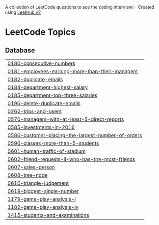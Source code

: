 A collection of LeetCode questions to ace the coding interview! - Created using [LeetHub v2](https://github.com/arunbhardwaj/LeetHub-2.0)
<!---LeetCode Topics Start-->
# LeetCode Topics
## Database
|  |
| ------- |
| [0180-consecutive-numbers](https://github.com/BhanuPrakash000/Leetcode_Problems/tree/master/0180-consecutive-numbers) |
| [0181-employees-earning-more-than-their-managers](https://github.com/BhanuPrakash000/Leetcode_Problems/tree/master/0181-employees-earning-more-than-their-managers) |
| [0182-duplicate-emails](https://github.com/BhanuPrakash000/Leetcode_Problems/tree/master/0182-duplicate-emails) |
| [0184-department-highest-salary](https://github.com/BhanuPrakash000/Leetcode_Problems/tree/master/0184-department-highest-salary) |
| [0185-department-top-three-salaries](https://github.com/BhanuPrakash000/Leetcode_Problems/tree/master/0185-department-top-three-salaries) |
| [0196-delete-duplicate-emails](https://github.com/BhanuPrakash000/Leetcode_Problems/tree/master/0196-delete-duplicate-emails) |
| [0262-trips-and-users](https://github.com/BhanuPrakash000/Leetcode_Problems/tree/master/0262-trips-and-users) |
| [0570-managers-with-at-least-5-direct-reports](https://github.com/BhanuPrakash000/Leetcode_Problems/tree/master/0570-managers-with-at-least-5-direct-reports) |
| [0585-investments-in-2016](https://github.com/BhanuPrakash000/Leetcode_Problems/tree/master/0585-investments-in-2016) |
| [0586-customer-placing-the-largest-number-of-orders](https://github.com/BhanuPrakash000/Leetcode_Problems/tree/master/0586-customer-placing-the-largest-number-of-orders) |
| [0596-classes-more-than-5-students](https://github.com/BhanuPrakash000/Leetcode_Problems/tree/master/0596-classes-more-than-5-students) |
| [0601-human-traffic-of-stadium](https://github.com/BhanuPrakash000/Leetcode_Problems/tree/master/0601-human-traffic-of-stadium) |
| [0602-friend-requests-ii-who-has-the-most-friends](https://github.com/BhanuPrakash000/Leetcode_Problems/tree/master/0602-friend-requests-ii-who-has-the-most-friends) |
| [0607-sales-person](https://github.com/BhanuPrakash000/Leetcode_Problems/tree/master/0607-sales-person) |
| [0608-tree-node](https://github.com/BhanuPrakash000/Leetcode_Problems/tree/master/0608-tree-node) |
| [0610-triangle-judgement](https://github.com/BhanuPrakash000/Leetcode_Problems/tree/master/0610-triangle-judgement) |
| [0619-biggest-single-number](https://github.com/BhanuPrakash000/Leetcode_Problems/tree/master/0619-biggest-single-number) |
| [1179-game-play-analysis-i](https://github.com/BhanuPrakash000/Leetcode_Problems/tree/master/1179-game-play-analysis-i) |
| [1182-game-play-analysis-iv](https://github.com/BhanuPrakash000/Leetcode_Problems/tree/master/1182-game-play-analysis-iv) |
| [1415-students-and-examinations](https://github.com/BhanuPrakash000/Leetcode_Problems/tree/master/1415-students-and-examinations) |
<!---LeetCode Topics End-->